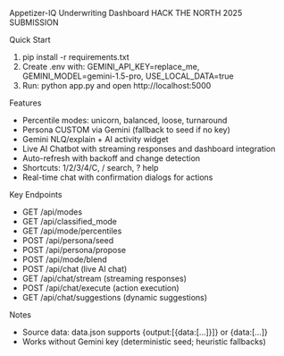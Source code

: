 Appetizer-IQ Underwriting Dashboard
HACK THE NORTH 2025 SUBMISSION

Quick Start

1. pip install -r requirements.txt
2. Create .env with: GEMINI_API_KEY=replace_me, GEMINI_MODEL=gemini-1.5-pro, USE_LOCAL_DATA=true
3. Run: python app.py and open http://localhost:5000

Features

- Percentile modes: unicorn, balanced, loose, turnaround
- Persona CUSTOM via Gemini (fallback to seed if no key)
- Gemini NLQ/explain + AI activity widget
- Live AI Chatbot with streaming responses and dashboard integration
- Auto-refresh with backoff and change detection
- Shortcuts: 1/2/3/4/C, / search, ? help
- Real-time chat with confirmation dialogs for actions

Key Endpoints

- GET /api/modes
- GET /api/classified_mode
- GET /api/mode/percentiles
- POST /api/persona/seed
- POST /api/persona/propose
- POST /api/mode/blend
- POST /api/chat (live AI chat)
- GET /api/chat/stream (streaming responses)
- POST /api/chat/execute (action execution)
- GET /api/chat/suggestions (dynamic suggestions)

Notes

- Source data: data.json supports {output:[{data:[...]}]} or {data:[...]}
- Works without Gemini key (deterministic seed; heuristic fallbacks)

